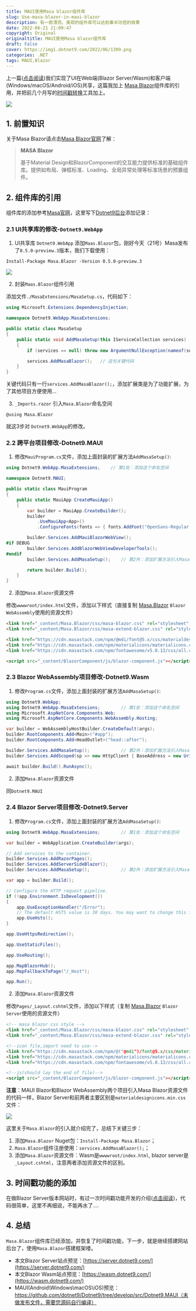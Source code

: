 ```yaml
---
title: MAUI使用Masa blazor组件库
slug: Use-masa-blazor-in-maui-blazor
description: 有一款漂亮、美观的组件库可以达到事半功倍的效果
date: 2022-06-21 21:09:47
copyright: Original
originaltitle: MAUI使用Masa blazor组件库
draft: False
cover: https://img1.dotnet9.com/2022/06/1309.png
categories: .NET
tags: MAUI,Blazor
---
```


上一篇([点击阅读](https://dotnet9.com/2022/06/Share-razor-library-between-maui-and-blazor-server-or-client))我们实现了UI在Web端(Blazor Server/Wasm)和客户端(Windows/macOS/Android/iOS)共享，这篇我加上 [Masa Blazor](https://masa-blazor-docs-dev.lonsid.cn/)组件库的引用，并把前几个月写的[时间戳转换](https://dotnet9.com/2022/02/Use-Blazor-to-be-a-simple-online-timestamp-conversion-tool)工具加上。

![](https://img1.dotnet9.com/2022/06/1401.gif)

## 1. 前置知识

关于Masa Blazor请点击[Masa Blazor官网](https://masa-blazor-docs-dev.lonsid.cn/)了解：

>**MASA Blazor**
>
>基于Material Design和BlazorComponent的交互能力提供标准的基础组件库。提供如布局、弹框标准、Loading、全局异常处理等标准场景的预置组件。

## 2. 组件库的引用

组件库的添加参考[Masa官网](https://masa-blazor-docs-dev.lonsid.cn/)，这里写下[Dotnet9后台](https://github.com/dotnet9/Dotnet9)添加记录：

### 2.1 UI共享库的修改-`Dotnet9.WebApp`

1. UI共享库 `Dotnet9.WebApp` 添加`Maas.Blazor`包，刚好今天（21号）Masa发布了`0.5.0-preview.3`版本，我们下载使用：

```shell
Install-Package Masa.Blazor -Version 0.5.0-preview.3
```

![](https://img1.dotnet9.com/2022/06/1402.png)

2. 封装`Maas.Blazor`组件引用

添加文件`./MasaExtensions/MasaSetup.cs`，代码如下：

```csharp
using Microsoft.Extensions.DependencyInjection;

namespace Dotnet9.WebApp.MasaExtensions;

public static class MasaSetup
{
    public static void AddMasaSetup(this IServiceCollection services)
    {
        if (services == null) throw new ArgumentNullException(nameof(services));

        services.AddMasaBlazor();   // 这句关键代码
    }
}
```

关键代码只有一行`services.AddMasaBlazor();`，添加扩展类是为了功能扩展，为了其他项目方便使用...

3. `_Imports.razor` 引入`Masa.Blazor`命名空间

```shell
@using Masa.Blazor
```

就这3步对 `Dotnet9.WebApp`的修改。

### 2.2 跨平台项目修改-Dotnet9.MAUI

1. 修改`MauiProgram.cs`文件，添加上面封装的扩展方法`AddMasaSetup()`:

```csharp
using Dotnet9.WebApp.MasaExtensions;    // 第1处：添加这个命名空间

namespace Dotnet9.MAUI;

public static class MauiProgram
{
    public static MauiApp CreateMauiApp()
    {
        var builder = MauiApp.CreateBuilder();
        builder
            .UseMauiApp<App>()
            .ConfigureFonts(fonts => { fonts.AddFont("OpenSans-Regular.ttf", "OpenSansRegular"); });

        builder.Services.AddMauiBlazorWebView();
#if DEBUG
        builder.Services.AddBlazorWebViewDeveloperTools();
#endif
        builder.Services.AddMasaSetup();    // 第2外：添加扩展方法引入Masa Blazor

        return builder.Build();
    }
}
```

2. 添加`Masa.Blazor`资源文件

修改`wwwwroot/index.html`文件，添加以下样式（直接复制 [Masa.Blazor](https://masa-blazor-docs-dev.lonsid.cn/getting-started/installation) `Blazor WebAssembly`使用的资源文件）

```html
<link href="_content/Masa.Blazor/css/masa-blazor.css" rel="stylesheet" />
<link href="_content/Masa.Blazor/css/masa-extend-blazor.css" rel="stylesheet" />

<link href="https://cdn.masastack.com/npm/@mdi/font@5.x/css/materialdesignicons.min.css" rel="stylesheet">
<link href="https://cdn.masastack.com/npm/materialicons/materialicons.css" rel="stylesheet">
<link href="https://cdn.masastack.com/npm/fontawesome/v5.0.13/css/all.css" rel="stylesheet">

<script src="_content/BlazorComponent/js/blazor-component.js"></script>
```

### 2.3 Blazor WebAssembly项目修改-Dotnet9.Wasm

1. 修改`Program.cs`文件，添加上面封装的扩展方法`AddMasaSetup()`:

```csharp
using Dotnet9.WebApp;
using Dotnet9.WebApp.MasaExtensions;        // 第1处：添加这个命名空间
using Microsoft.AspNetCore.Components.Web;
using Microsoft.AspNetCore.Components.WebAssembly.Hosting;

var builder = WebAssemblyHostBuilder.CreateDefault(args);
builder.RootComponents.Add<Main>("#app");
builder.RootComponents.Add<HeadOutlet>("head::after");

builder.Services.AddMasaSetup();            // 第2外：添加扩展方法引入Masa Blazor
builder.Services.AddScoped(sp => new HttpClient { BaseAddress = new Uri(builder.HostEnvironment.BaseAddress) });

await builder.Build().RunAsync();
```

2. 添加`Masa.Blazor`资源文件

同`Dotnet9.MAUI`


### 2.4 Blazor Server项目修改-Dotnet9.Server

1. 修改`Program.cs`文件，添加上面封装的扩展方法`AddMasaSetup()`:

```csharp
using Dotnet9.WebApp.MasaExtensions;        // 第1处：添加这个命名空间

var builder = WebApplication.CreateBuilder(args);

// Add services to the container.
builder.Services.AddRazorPages();
builder.Services.AddServerSideBlazor();
builder.Services.AddMasaSetup();            // 第2外：添加扩展方法引入Masa Blazor

var app = builder.Build();

// Configure the HTTP request pipeline.
if (!app.Environment.IsDevelopment())
{
    app.UseExceptionHandler("/Error");
    // The default HSTS value is 30 days. You may want to change this for production scenarios, see https://aka.ms/aspnetcore-hsts.
    app.UseHsts();
}

app.UseHttpsRedirection();

app.UseStaticFiles();

app.UseRouting();

app.MapBlazorHub(); 
app.MapFallbackToPage("/_Host");

app.Run();
```

2. 添加`Masa.Blazor`资源文件

修改`Pages/_Layout.cshtml`文件，添加以下样式（复制 [Masa.Blazor](https://masa-blazor-docs-dev.lonsid.cn/getting-started/installation) `Blazor Server`使用的资源文件）

```html
<!-- masa blazor css style -->
<link href="_content/Masa.Blazor/css/masa-blazor.css" rel="stylesheet" />
<link href="_content/Masa.Blazor/css/masa-extend-blazor.css" rel="stylesheet" />

<!--icon file,import need to use-->
<link href="https://cdn.masastack.com/npm/@("@mdi")/font@5.x/css/materialdesignicons.min.css" rel="stylesheet">
<link href="https://cdn.masastack.com/npm/materialicons/materialicons.css" rel="stylesheet">
<link href="https://cdn.masastack.com/npm/fontawesome/v5.0.13/css/all.css" rel="stylesheet">

<!--js(should lay the end of file)-->
<script src="_content/BlazorComponent/js/blazor-component.js"></script>
```

**注意**：MAUI Blazor和Blazor WebAssembly两个项目引入Masa Blazor资源文件的代码一样，Blazor Server和前两者主要区别是`materialdesignicons.min.css`文件：

![](https://img1.dotnet9.com/2022/06/1403.png)

这里关于`Masa.Blazor`的引入就介绍完了，总结下关键三步：

1. 添加`Masa.Blazor` Nuget包：`Install-Package Masa.Blazor`；
2. `Masa.Blazor`组件注册使用：`services.AddMasaBlazor();`；
3. 添加`Masa.Blazor`资源文件：Wasm是`wwwwroot/index.html`, blazor server是`_Layout.cshtml`，注意两者添加资源文件的区别。

## 3. 时间戳功能的添加

在做Blazor Server版本网站时，有过一次时间戳功能开发的介绍([点击阅读](https://dotnet9.com/2022/02/Use-Blazor-to-be-a-simple-online-timestamp-conversion-tool))，代码很简单，这里不再细说，不能再水了....

## 4. 总结

`Masa.Blazor`组件库已经添加，并恢复了时间戳功能，下一步，就是继续搭建网站后台了，使用`Masa.Blazor`搭建框架喽。

- 本文Blazor Server站点预览：[https://server.dotnet9.com/](https://server.dotnet9.com/)
- 本文Blazor Wasm站点预览：[https://wasm.dotnet9.com/](https://wasm.dotnet9.com/)
- MAUI(Android\Windows\macOS\iOS)预览：https://github.com/dotnet9/Dotnet9/tree/develop/src/Dotnet9.MAUI（未做发布文件，需要您源码自行编译）